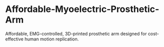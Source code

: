 # Affordable-Myoelectric-Prosthetic-Arm
Affordable, EMG-controlled, 3D-printed prosthetic arm designed for cost-effective human motion replication.
